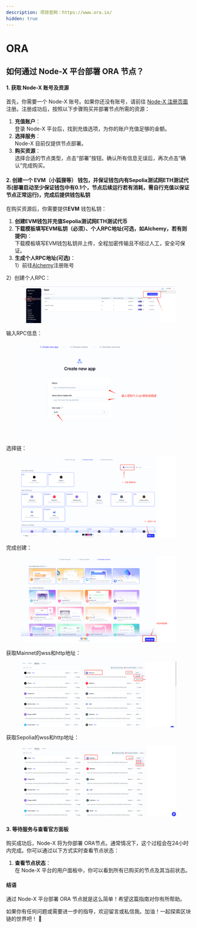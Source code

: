 ```yaml
---
description: 项目官网：https://www.ora.io/
hidden: true
---
```


# ORA

## 如何通过 Node-X 平台部署 ORA 节点？

#### 1. 获取 Node-X 账号及资源

首先，你需要一个 Node-X 账号。如果你还没有账号，请前往 [Node-X 注册页面](https://node-x.xyz) 注册。注册成功后，按照以下步骤购买并部署节点所需的资源：

1. **充值账户**：\
   登录 Node-X 平台后，找到充值选项，为你的账户充值足够的金额。
2. **选择服务**：\
   Node-X 目前仅提供节点部署。
3. **购买资源**：\
   选择合适的节点类型，点击“部署”按钮。确认所有信息无误后，再次点击“确认”完成购买。

#### 2. 创建一个 EVM（小狐狸等） 钱包，并保证钱包内有Sepolia测试网ETH测试代币(部署启动至少保证钱包中有0.1个，节点后续运行若有消耗，需自行充值以保证节点正常运行)，完成后提供钱包私钥

在购买资源后，你需要提供**EVM** 钱包私钥：

1. **创建EVM钱包并充值Sepolia测试网ETH测试代币**
2. **下载模板填写EVM私钥（必须）、个人RPC地址(可选，如AIchemy，若有则提供)**：\
   下载模板填写EVM钱包私钥并上传，全程加密传输且不经过人工，安全可保证。
3. **生成个人RPC地址(可选)**：\
   1）前往[Alchemy](https://dashboard.alchemy.com/apps)注册账号

&#x20;       2）创建个人RPC：

<figure><img src="../../.gitbook/assets/image (13).png" alt=""><figcaption></figcaption></figure>

&#x20;          输入RPC信息：

<figure><img src="../../.gitbook/assets/image (14).png" alt=""><figcaption></figcaption></figure>

&#x20;          选择链：

<figure><img src="../../.gitbook/assets/1728531540269.jpg" alt=""><figcaption></figcaption></figure>

&#x20;        完成创建：

<figure><img src="../../.gitbook/assets/image (16).png" alt=""><figcaption></figcaption></figure>

&#x20;        获取Mainnet的wss和http地址：

<figure><img src="../../.gitbook/assets/image (17).png" alt=""><figcaption></figcaption></figure>

&#x20;        获取Sepolia的wss和http地址：

<figure><img src="../../.gitbook/assets/image (18).png" alt=""><figcaption></figcaption></figure>

#### 3. 等待服务与查看官方面板

购买成功后，Node-X 将为你部署 ORA节点。通常情况下，这个过程会在24小时内完成。你可以通过以下方式实时查看节点状态：

1. **查看节点状态**：\
   在 Node-X 平台的用户面板中，你可以看到所有已购买的节点及其当前状态。

#### 结语

通过 Node-X 平台部署 ORA 节点就是这么简单！希望这篇指南对你有所帮助。

如果你有任何问题或需要进一步的指导，欢迎留言或私信我。加油！一起探索区块链的世界吧！ 🚀
